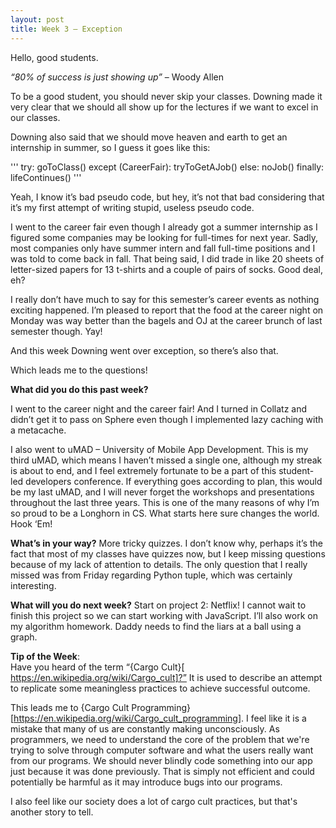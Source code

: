 ```yaml
---  
layout: post  
title: Week 3 – Exception 
---  
```

Hello, good students. 
 
*“80% of success is just showing up”* – Woody Allen 
 
To be a good student, you should never skip your classes. Downing made it very clear that we should all show up for the lectures if we want to excel in our classes. 
 
Downing also said that we should move heaven and earth to get an internship in summer, so I guess it goes like this: 
 
'''
  try: 
    goToClass() 
  except (CareerFair): 
    tryToGetAJob() 
  else: 
    noJob() 
  finally: 
    lifeContinues()
''' 
 
Yeah, I know it’s bad pseudo code, but hey, it’s not that bad considering that it’s my first attempt of writing stupid, useless pseudo code. 
 
I went to the career fair even though I already got a summer internship as I figured some companies may be looking for full-times for next year. Sadly, most companies only have summer intern and fall full-time positions and I was told to come back in fall. That being said, I did trade in like 20 sheets of letter-sized papers for 13 t-shirts and a couple of pairs of socks. Good deal, eh? 
 
I really don’t have much to say for this semester’s career events as nothing exciting happened. I’m pleased to report that the food at the career night on Monday was way better than the bagels and OJ at the career brunch of last semester though. Yay! 
 
And this week Downing went over exception, so there’s also that. 
 
Which leads me to the questions! 
 
**What did you do this past week?** 
 
I went to the career night and the career fair! And I turned in Collatz and didn’t get it to pass on Sphere even though I implemented lazy caching with a metacache. 
 
I also went to uMAD – University of Mobile App Development. This is my third uMAD, which means I haven’t missed a single one, although my streak is about to end, and I feel extremely fortunate to be a part of this student-led developers conference. If everything goes according to plan, this would be my last uMAD, and I will never forget the workshops and presentations throughout the last three years. This is one of the many reasons of why I’m so proud to be a Longhorn in CS. What starts here sure changes the world. Hook ‘Em! 
 
**What’s in your way?** 
More tricky quizzes. I don’t know why, perhaps it’s the fact that most of my classes have quizzes now, but I keep missing questions because of my lack of attention to details. The only question that I really missed was from Friday regarding Python tuple, which was certainly interesting. 
 
**What will you do next week?** 
Start on project 2: Netflix! I cannot wait to finish this project so we can start working with JavaScript. I’ll also work on my algorithm homework. Daddy needs to find the liars at a ball  using a graph. 
  
**Tip of the Week**:  
Have you heard of the term “{Cargo Cult}[ https://en.wikipedia.org/wiki/Cargo_cult]?”  It is used to describe an attempt to replicate some meaningless practices to achieve successful outcome. 
 
This leads me to {Cargo Cult Programming}[https://en.wikipedia.org/wiki/Cargo_cult_programming]. I feel like it is a mistake that many of us are constantly making unconsciously. As programmers, we need to understand the core of the problem that we're trying to solve through computer software and what the users really want from our programs. We should never blindly code something into our app just because it was done previously. That is simply not efficient and could potentially be harmful as it may introduce bugs into our programs. 
 
I also feel like our society does a lot of cargo cult practices, but that's another story to tell. 
